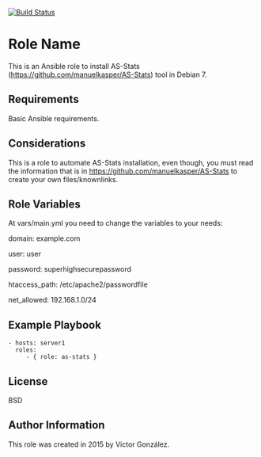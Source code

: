 [![Build Status](https://travis-ci.org/victorgs/ansible-as-stats.svg?branch=master)](https://travis-ci.org/victorgs/ansible-as-stats)

Role Name
=========

This is an Ansible role to install AS-Stats (https://github.com/manuelkasper/AS-Stats) tool in Debian 7.

Requirements
------------

Basic Ansible requirements.

Considerations
--------------

This is a role to automate AS-Stats installation, even though, you must read the information that is in https://github.com/manuelkasper/AS-Stats to create your own files/knownlinks.

Role Variables
--------------

At vars/main.yml you need to change the variables to your needs:

domain: example.com

user: user

password: superhighsecurepassword

htaccess_path: /etc/apache2/passwordfile

net_allowed: 192.168.1.0/24

Example Playbook
----------------

    - hosts: server1
      roles:
         - { role: as-stats }

License
-------

BSD

Author Information
------------------

This role was created in 2015 by Victor González.
